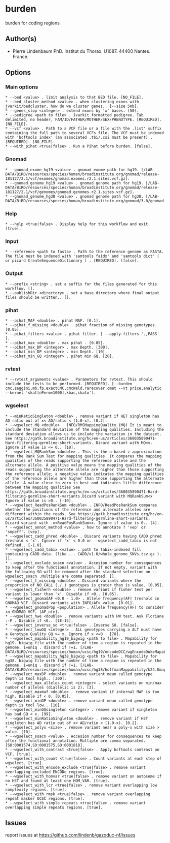 # burden

burden for coding regions

## Author(s)

  * Pierre Lindenbaum PhD. Institut du Thorax. U1087. 44400 Nantes. France.

## Options

### Main options

    * --bed <value> . limit analysis to that BED file. [NO_FILE].
    * --bed_cluster_method <value> . when clustering exons with jvarkit/bedcluster, how do we cluster genes.. [--size 5mb].
    * --genes_slop <integer> . extend exons by 'x' bases. [50].
    * --pedigree <path to file> . Jvarkit formatted pedigree. Tab delimited, no header, FAM/ID/FATHER/MOTHER/SEX/PHENOTYPE. [REQUIRED]. [NO_FILE].
    * --vcf <value> . Path to a VCF file or a file with the .list' suffix containing the full path to several VCFs file. The VCF must be indexed with 'bcftools index' (an associated .tbi/.csi must be present) . [REQUIRED]. [NO_FILE].
    * --with_pihat <true|false> . Run a Pihat before burden. [false].


### Gnomad

    * --gnomad_exome_hg19 <value> . gnomad exome path for hg19. [/LAB-DATA/BiRD/resources/species/human/broadinstitute.org/gnomad/release-181127/2.1/vcf/exomes/gnomad.exomes.r2.1.sites.vcf.gz].
    * --gnomad_genome_hg19 <value> . gnomad genome path for hg19. [/LAB-DATA/BiRD/resources/species/human/broadinstitute.org/gnomad/release-181127/2.1/vcf/genomes/gnomad.genomes.r2.1.sites.vcf.gz].
    * --gnomad_genome_hg38 <value> . gnomad genome path for hg38. [/LAB-DATA/BiRD/resources/species/human/broadinstitute.org/gnomad/3.0/gnomad.genomes.r3.0.sites.vcf.gz].

### Help

    * --help <true|false> . Display help for this workflow and exit. [true].

### Input

    * --reference <path to fasta> . Path to the reference genome as FASTA. The file must be indexed with 'samtools faidx' and 'samtools dict' ( or picard CreateSequenceDictionary ) . [REQUIRED]. [false].

### Output

    * --prefix <string> . set a suffix for the files generated for this workflow. [].
    * --publishDir <directory> . set a base directory where final output files should be written.. [].

### pihat

    * --pihat_MAF <double> . pihat MAF. [0.1].
    * --pihat_f_missing <double> . pihat fraction of missing genotypes. [0.05].
    * --pihat_filters <value> . pihat filter. [ --apply-filters '.,PASS' ].
    * --pihat_max <double> . max pihat . [0.05].
    * --pihat_max_DP <integer> . max Depth. [300].
    * --pihat_min_DP <integer> . min Depth. [10].
    * --pihat_min_GQ <integer> . pihat min GQ. [20].

### rvtest

    * --rvtest_arguments <value> . Parameters for rvtest. This should include the tests to be performed. [REQUIRED]. [--burden cmc,zeggini,mb,fp,exactCMC,cmcWald,rarecover,cmat --vt price,analytic --kernel 'skat[nPerm=1000],kbac,skato'].

### wgselect

    * --minRatioSingleton <double> . remove variant if HET singleton has AD ratio out of x< AD/ratio < (1.0-x). [0.2].
    * --wgselect_MQ <double> . INFO/RMSMappingQuality (MQ) It is meant to include the standard deviation of the mapping qualities. Including the standard deviation allows us to include the variation in the dataset. See https://gatk.broadinstitute.org/hc/en-us/articles/360035890471-Hard-filtering-germline-short-variants. Dicard variant with MQ<x. Ignore if value is <= 0.. [10].
    * --wgselect_MQRankSum <double> . This is the u-based z-approximation from the Rank Sum Test for mapping qualities. It compares the mapping qualities of the reads supporting the reference allele and the alternate allele. A positive value means the mapping qualities of the reads supporting the alternate allele are higher than those supporting the reference allele; a negative value indicates the mapping qualities of the reference allele are higher than those supporting the alternate allele. A value close to zero is best and indicates little difference between the mapping qualities See https://gatk.broadinstitute.org/hc/en-us/articles/360035890471-Hard-filtering-germline-short-variants.Dicard variant with MQRankSum<x Ignore if value is >0.. [-10].
    * --wgselect_ReadPosRankSum <double> . INFO/ReadPosRankSum compares whether the positions of the reference and alternate alleles are different within the reads. See https://gatk.broadinstitute.org/hc/en-us/articles/360035890471-Hard-filtering-germline-short-variants. Dicard variant with -x<ReadPosRankSum<x. Ignore if value is 0.. [4].
    * --wgselect_annot_method <value> . how to annotate ? 'vep' or 'snpeff'. [vep].
    * --wgselect_cadd_phred <double> . Discard variants having CADD phred treshold < 'x'. Ignore if 'x' < 0.0 or --wgselect_cadd_tabix is not defined.. [-1.0].
    * --wgselect_cadd_tabix <value> . path to tabix-indexed fill containing CADD data. (like ... CADD/v1.6/whole_genome_SNVs.tsv.gz ). [].
    * --wgselect_exclude_soacn <value> . Accesion number for consequences to keep after the functional annotation. If not empty, variant with the following SO will be removed after the standard selection on --wgselect_soacn .Multiple are comma separated. [].
    * --wgselect_f_missing <double> . Discard variants where the proportion of NO_CALL (./.) genotypes is grater than is value. [0.05].
    * --wgselect_fisherh <double> . remove variant if fisher test per variant is lower than 'x'. Disable if <0.. [0.05].
    * --wgselect_gnomadAF <0.0 - 1.0> . Allele frequency(AF) treshold in GNOMAD VCF. Discard variants with INFO/AF> value. [0.01].
    * --wgselect_gnomadPop <population> . Allele frequency(AF) to consider in GNOMAD VCF. [AF_nfe].
    * --wgselect_hwe <double> . remove variants with HW test. Ask Floriane :-P . Disable if <0.. [1E-15].
    * --wgselect_inverse_so <true|false> . Inverse SO. [false].
    * --wgselect_lowGQ <integer> . ALL genotypes carrying a ALT must have a Genotype Quality GQ >= x. Ignore if x <=0 . [70].
    * --wgselect_mapability_hg19_bigwig <path to file> . Mapability for hg19. bigwig file with the number of time a region is repeated in the genome. 1=uniq . discard if !=1. [/LAB-DATA/BiRD/resources/species/human/ucsc/hg19/encodeDCC/wgEncodeDukeMapabilityUniqueness35bp.bigWig].
    * --wgselect_mapability_hg38_bigwig <path to file> . Mapability for hg38. bigwig file with the number of time a region is repeated in the genome. 1=uniq . discard if !=1. [/LAB-DATA/BiRD/resources/species/human/ucsc/hg38/hoffmanMappability/k24.Umap.MultiTrackMappability.bw].
    * --wgselect_maxDP <double> . remove variant mean called genotype depth is tool high.. [300].
    * --wgselect_max_alleles_count <integer> . select variants on min/max number of alleles (diallelic is 2). [3].
    * --wgselect_maxmaf <double> . remove variant if internal MAF is too high. Disable if < 0. [0.05].
    * --wgselect_minDP <double> . remove variant mean called genotype depth is tool low.. [10].
    * --wgselect_minGQsingleton <integer> . remove variant if singleton has bad GQ < x. [99].
    * --wgselect_minRatioSingleton <double> . remove variant if HET singleton has AD ratio out of x< AD/ratio < (1.0-x). [0.2].
    * --wgselect_polyx <size> . remove variant near a poly-x with size > value. [10].
    * --wgselect_soacn <value> . Accesion number for consequences to keep after the functional annotation. Multiple are comma separated. [SO:0001574,SO:0001575,SO:0001818].
    * --wgselect_with_contrast <true|false> . Apply bcftools contrast on VCF. [true].
    * --wgselect_with_count <true|false> . Count variants at each step of wgselect. [true].
    * --wgselect_with_encode_exclude <true|false> . remove variant overlapping excluded ENCODe regions. [true].
    * --wgselect_with_homvar <true|false> . remove variant on autosome if no HET and found at least one HOM_VAR. [true].
    * --wgselect_with_lcr <true|false> . remove variant overlapping low complexity regions. [true].
    * --wgselect_with_rmsk <true|false> . remove variant overlapping repeat masker UCSC regions. [true].
    * --wgselect_with_simple_repeats <true|false> . remove variant overlapping simple repeats regions. [true].


## Issues

report issues at https://github.com/lindenb/gazoduc-nf/issues


